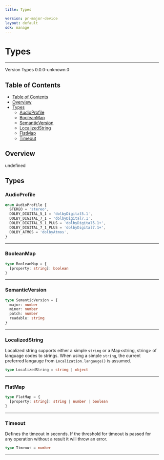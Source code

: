```yaml
---
title: Types

version: pr-major-device
layout: default
sdk: manage
---
```


# Types

---

Version Types 0.0.0-unknown.0

## Table of Contents

- [Table of Contents](#table-of-contents)
- [Overview](#overview)
- [Types](#types)
  - [AudioProfile](#audioprofile)
  - [BooleanMap](#booleanmap)
  - [SemanticVersion](#semanticversion)
  - [LocalizedString](#localizedstring)
  - [FlatMap](#flatmap)
  - [Timeout](#timeout)

## Overview

undefined

## Types

### AudioProfile

```typescript
enum AudioProfile {
  STEREO = 'stereo',
  DOLBY_DIGITAL_5_1 = 'dolbyDigital5.1',
  DOLBY_DIGITAL_7_1 = 'dolbyDigital7.1',
  DOLBY_DIGITAL_5_1_PLUS = 'dolbyDigital5.1+',
  DOLBY_DIGITAL_7_1_PLUS = 'dolbyDigital7.1+',
  DOLBY_ATMOS = 'dolbyAtmos',
}
```

---

### BooleanMap

```typescript
type BooleanMap = {
  [property: string]: boolean
}
```

---

### SemanticVersion

```typescript
type SemanticVersion = {
  major: number
  minor: number
  patch: number
  readable: string
}
```

---

### LocalizedString

Localized string supports either a simple `string` or a Map<string, string> of language codes to strings. When using a simple `string`, the current preferred langauge from `Localization.langauge()` is assumed.

```typescript
type LocalizedString = string | object
```

---

### FlatMap

```typescript
type FlatMap = {
  [property: string]: string | number | boolean
}
```

---

### Timeout

Defines the timeout in seconds. If the threshold for timeout is passed for any operation without a result it will throw an error.

```typescript
type Timeout = number
```

---
